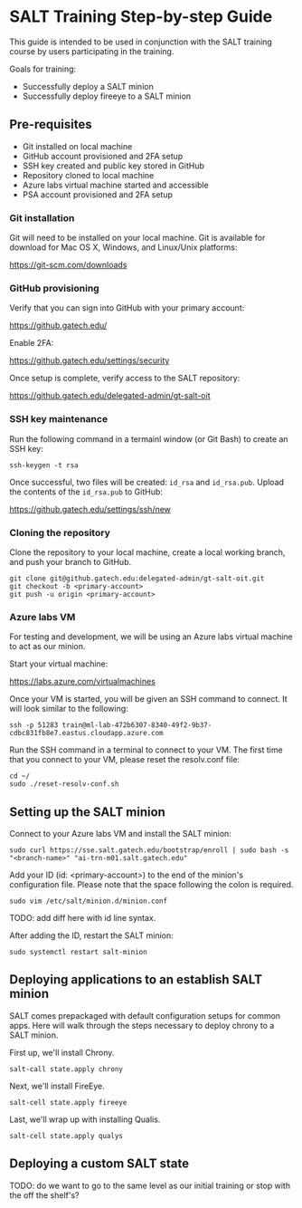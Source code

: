# SALT Training Step-by-step Guide

This guide is intended to be used in conjunction with the SALT training course
by users participating in the training.

Goals for training:
* Successfully deploy a SALT minion
* Successfully deploy fireeye to a SALT minion

## Pre-requisites

* Git installed on local machine
* GitHub account provisioned and 2FA setup
* SSH key created and public key stored in GitHub
* Repository cloned to local machine
* Azure labs virtual machine started and accessible
* PSA account provisioned and 2FA setup

### Git installation

Git will need to be installed on your local machine. Git is available for 
download for Mac OS X, Windows, and Linux/Unix platforms:

https://git-scm.com/downloads

### GitHub provisioning

Verify that you can sign into GitHub with your primary account:

https://github.gatech.edu/

Enable 2FA:

https://github.gatech.edu/settings/security

Once setup is complete, verify access to the SALT repository:

https://github.gatech.edu/delegated-admin/gt-salt-oit

### SSH key maintenance

Run the following command in a termainl window (or Git Bash) to create an SSH
key:

```
ssh-keygen -t rsa
```

Once successful, two files will be created: `id_rsa` and `id_rsa.pub`. Upload the
contents of the `id_rsa.pub` to GitHub:

https://github.gatech.edu/settings/ssh/new

### Cloning the repository

Clone the repository to your local machine, create a local working branch, and
push your branch to GitHub.

```
git clone git@github.gatech.edu:delegated-admin/gt-salt-oit.git
git checkout -b <primary-account>
git push -u origin <primary-account>
```

### Azure labs VM

For testing and development, we will be using an Azure labs virtual machine to
act as our minion.

Start your virtual machine:

https://labs.azure.com/virtualmachines

Once your VM is started, you will be given an SSH command to connect. It will
look similar to the following:

```
ssh -p 51283 train@ml-lab-472b6307-8340-49f2-9b37-cdbc831fb8e7.eastus.cloudapp.azure.com
```

Run the SSH command in a terminal to connect to your VM. The first time that you
connect to your VM, please reset the resolv.conf file:

```
cd ~/
sudo ./reset-resolv-conf.sh
```

## Setting up the SALT minion

Connect to your Azure labs VM and install the SALT minion:

```
sudo curl https://sse.salt.gatech.edu/bootstrap/enroll | sudo bash -s "<branch-name>" "ai-trn-m01.salt.gatech.edu"

```

Add your ID (id: \<primary-account\>) to the end of the minion's configuration file. Please note that the space following the colon is required.

```
sudo vim /etc/salt/minion.d/minion.conf
```

TODO: add diff here with id line syntax.

After adding the ID, restart the SALT minion:

```
sudo systemctl restart salt-minion
```

## Deploying applications to an establish SALT minion

SALT comes prepackaged with default configuration setups for common apps. Here
will walk through the steps necessary to deploy chrony to a SALT minion.

First up, we'll install Chrony.

```
salt-call state.apply chrony
```

Next, we'll install FireEye.

```
salt-cell state.apply fireeye
```

Last, we'll wrap up with installing Qualis.

```
salt-cell state.apply qualys
```

## Deploying a custom SALT state

TODO: do we want to go to the same level as our initial training or stop with
the off the shelf's?

